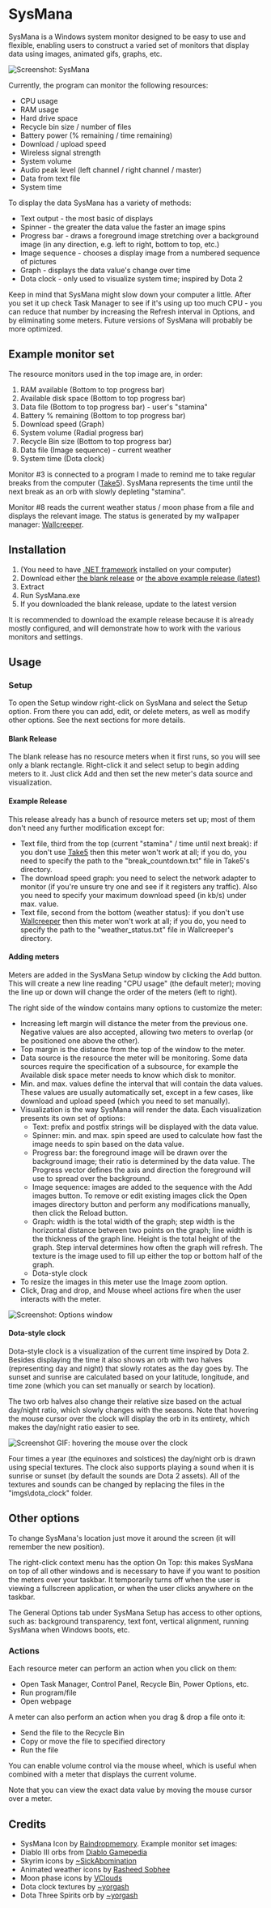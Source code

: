 SysMana
=======

SysMana is a Windows system monitor designed to be easy to use and flexible, enabling users to construct a varied set of monitors that display data using images, animated gifs, graphs, etc.

![Screenshot: SysMana](http://i.imgur.com/MsqNdvT.gif)

Currently, the program can monitor the following resources:
* CPU usage
* RAM usage
* Hard drive space
* Recycle bin size / number of files
* Battery power (% remaining / time remaining)
* Download / upload speed
* Wireless signal strength
* System volume
* Audio peak level (left channel / right channel / master)
* Data from text file
* System time

To display the data SysMana has a variety of methods:
* Text output - the most basic of displays
* Spinner - the greater the data value the faster an image spins
* Progress bar - draws a foreground image stretching over a background image (in any direction, e.g. left to right, bottom to top, etc.)
* Image sequence - chooses a display image from a numbered sequence of pictures
* Graph - displays the data value's change over time
* Dota clock - only used to visualize system time; inspired by Dota 2

Keep in mind that SysMana might slow down your computer a little. After you set it up check Task Manager to see if it's using up too much CPU - you can reduce that number by increasing the Refresh interval in Options, and by eliminating some meters. Future versions of SysMana will probably be more optimized.


Example monitor set
---------------------

The resource monitors used in the top image are, in order:

1. RAM available (Bottom to top progress bar)
2. Available disk space (Bottom to top progress bar)
3. Data file (Bottom to top progress bar) - user's "stamina"
4. Battery % remaining (Bottom to top progress bar)
5. Download speed (Graph)
6. System volume (Radial progress bar)
7. Recycle Bin size (Bottom to top progress bar)
8. Data file (Image sequence) - current weather
9. System time (Dota clock)

Monitor #3 is connected to a program I made to remind me to take regular breaks from the computer ([Take5](https://github.com/Winterstark/Wallcreeper)). SysMana represents the time until the next break as an orb with slowly depleting "stamina".

Monitor #8 reads the current weather status / moon phase from a file and displays the relevant image. The status is generated by my wallpaper manager: [Wallcreeper](https://github.com/Winterstark/Wallcreeper).


Installation
-------------

1. (You need to have [.NET framework](http://www.microsoft.com/en-us/download/details.aspx?id=30653) installed on your computer)
2. Download either [the blank release](https://github.com/Winterstark/SysMana/releases/tag/v1.0)
 or [the above example release (latest)](https://github.com/Winterstark/SysMana/releases/tag/v1.1)
3. Extract
4. Run SysMana.exe
5. If you downloaded the blank release, update to the latest version

It is recommended to download the example release because it is already mostly configured, and will demonstrate how to work with the various monitors and settings.


Usage
------

### Setup

To open the Setup window right-click on SysMana and select the Setup option. From there you can add, edit, or delete meters, as well as modify other options. See the next sections for more details.

#### Blank Release

The blank release has no resource meters when it first runs, so you will see only a blank rectangle. Right-click it and select setup to begin adding meters to it. Just click Add and then set the new meter's data source and visualization.

#### Example Release

This release already has a bunch of resource meters set up; most of them don't need any further modification except for:
* Text file, third from the top (current "stamina" / time until next break): if you don't use [Take5](https://github.com/Winterstark/Take5) then this meter won't work at all; if you do, you need to specify the path to the "break_countdown.txt" file in Take5's directory.
* The download speed graph: you need to select the network adapter to monitor (if you're unsure try one and see if it registers any traffic). Also you need to specify your maximum download speed (in kb/s) under max. value.
* Text file, second from the bottom (weather status): if you don't use [Wallcreeper](https://github.com/Winterstark/Wallcreeper) then this meter won't work at all; if you do, you need to specify the path to the "weather_status.txt" file in Wallcreeper's directory.

#### Adding meters

Meters are added in the SysMana Setup window by clicking the Add button. This will create a new line reading "CPU usage" (the default meter); moving the line up or down will change the order of the meters (left to right).

The right side of the window contains many options to customize the meter:
- Increasing left margin will distance the meter from the previous one. Negative values are also accepted, allowing two meters to overlap (or be positioned one above the other).
- Top margin is the distance from the top of the window to the meter.
- Data source is the resource the meter will be monitoring. Some data sources require the specification of a subsource, for example the Available disk space meter needs to know which disk to monitor.
- Min. and max. values define the interval that will contain the data values. These values are usually automatically set, except in a few cases, like download and upload speed (which you need to set manually).
- Visualization is the way SysMana will render the data. Each visualization presents its own set of options:
  - Text: prefix and postfix strings will be displayed with the data value.
  - Spinner: min. and max. spin speed are used to calculate how fast the image needs to spin based on the data value.
  - Progress bar: the foreground image will be drawn over the background image; their ratio is determined by the data value. The Progress vector defines the axis and direction the foreground will use to spread over the background.
  - Image sequence: images are added to the sequence with the Add images button. To remove or edit existing images click the Open images directory button and perform any modifications manually, then click the Reload button.
  - Graph: width is the total width of the graph; step width is the horizontal distance between two points on the graph; line width is the thickness of the graph line. Height is the total height of the graph. Step interval determines how often the graph will refresh. The texture is the image used to fill up either the top or bottom half of the graph.
  - Dota-style clock
- To resize the images in this meter use the Image zoom option.
- Click, Drag and drop, and Mouse wheel actions fire when the user interacts with the meter.

![Screenshot: Options window](http://i.imgur.com/dEzYx9S.png)

#### Dota-style clock

Dota-style clock is a visualization of the current time inspired by Dota 2. Besides displaying the time it also shows an orb with two halves (representing day and night) that slowly rotates as the day goes by. The sunset and sunrise are calculated based on your latitude, longitude, and time zone (which you can set manually or search by location).

The two orb halves also change their relative size based on the actual day/night ratio, which slowly changes with the seasons. Note that hovering the mouse cursor over the clock will display the orb in its entirety, which makes the day/night ratio easier to see.

![Screenshot GIF: hovering the mouse over the clock](http://i.imgur.com/rC3FOcj.gif)

Four times a year (the equinoxes and solstices) the day/night orb is drawn using special textures. The clock also supports playing a sound when it is sunrise or sunset (by default the sounds are Dota 2 assets). All of the textures and sounds can be changed by replacing the files in the "imgs\dota_clock" folder.

## Other options

To change SysMana's location just move it around the screen (it will remember the new position).

The right-click context menu has the option On Top: this makes SysMana on top of all other windows and is necessary to have if you want to position the meters over your taskbar. It temporarily turns off when the user is viewing a fullscreen application, or when the user clicks anywhere on the taskbar.

The General Options tab under SysMana Setup has access to other options, such as: background transparency, text font, vertical alignment, running SysMana when Windows boots, etc.

### Actions

Each resource meter can perform an action when you click on them:
* Open Task Manager, Control Panel, Recycle Bin, Power Options, etc.
* Run program/file
* Open webpage

A meter can also perform an action when you drag & drop a file onto it:
* Send the file to the Recycle Bin
* Copy or move the file to specified directory
* Run the file

You can enable volume control via the mouse wheel, which is useful when combined with a meter that displays the current volume.

Note that you can view the exact data value by moving the mouse cursor over a meter.


Credits
----------

* SysMana Icon by [Raindropmemory](http://raindropmemory.deviantart.com/art/Legendora-Icon-Set-118999011).
Example monitor set images:
* Diablo III orbs from [Diablo Gamepedia](http://diablo.gamepedia.com/Category:Diablo_III_User_Interface_Images)
* Skyrim icons by [~SickAbomination](http://sickabomination.deviantart.com/art/Skyrim-Orb-270815282)
* Animated weather icons by [Rasheed Sobhee](http://www.behance.net/gallery/Weather-Animation-Icons-Free-Download/10740083)
* Moon phase icons by [VClouds](http://vclouds.deviantart.com/art/VClouds-Weather-2-179058977)
* Dota clock textures by [~yorgash](http://yorgash.deviantart.com/art/Dota-2-Game-HUD-1-02c-440595937)
* Dota Three Spirits orb by [~yorgash](http://www.deviantart.com/art/Orbs-in-Dota2-Three-Spirits-style-415886031)